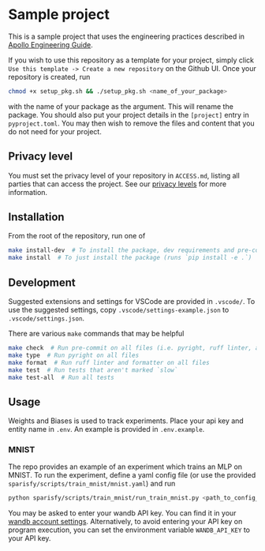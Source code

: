 # Sample project

This is a sample project that uses the engineering practices described in [Apollo Engineering Guide](https://docs.google.com/document/d/1LJedFJKrGs7vi-xA1ucQQxj_y85Z9x4lEmf4sFgeX6g/edit).

If you wish to use this repository as a template for your project, simply click `Use this template -> Create a new repository` on the Github UI. Once your repository is created, run

```bash
chmod +x setup_pkg.sh && ./setup_pkg.sh <name_of_your_package>
```

with the name of your package as the argument. This will rename the package. You should also put
your project details in the `[project]` entry in `pyproject.toml`. You may then wish to remove the
files and content that you do not need for your project.

## Privacy level

You must set the privacy level of your repository in `ACCESS.md`, listing all parties that can access the project. See our [privacy levels](https://www.apolloresearch.ai/blog/security) for more information.

## Installation

From the root of the repository, run one of

```bash
make install-dev  # To install the package, dev requirements and pre-commit hooks
make install  # To just install the package (runs `pip install -e .`)
```

## Development

Suggested extensions and settings for VSCode are provided in `.vscode/`. To use the suggested
settings, copy `.vscode/settings-example.json` to `.vscode/settings.json`.

There are various `make` commands that may be helpful

```bash
make check  # Run pre-commit on all files (i.e. pyright, ruff linter, and ruff formatter)
make type  # Run pyright on all files
make format  # Run ruff linter and formatter on all files
make test  # Run tests that aren't marked `slow`
make test-all  # Run all tests
```

## Usage

Weights and Biases is used to track experiments. Place your api key and entity name in `.env`. An
example is provided in `.env.example`.

### MNIST

The repo provides an example of an experiment which trains an MLP on MNIST. To run the experiment,
define a yaml config file (or use the provided `sparisfy/scripts/train_mnist/mnist.yaml`) and run

```bash
python sparisfy/scripts/train_mnist/run_train_mnist.py <path_to_config_file>
```

You may be asked to enter your wandb API key. You can find it in your [wandb account settings](https://wandb.ai/settings). Alternatively, to avoid entering your API key on program execution, you can set the environment variable `WANDB_API_KEY` to your API key.
